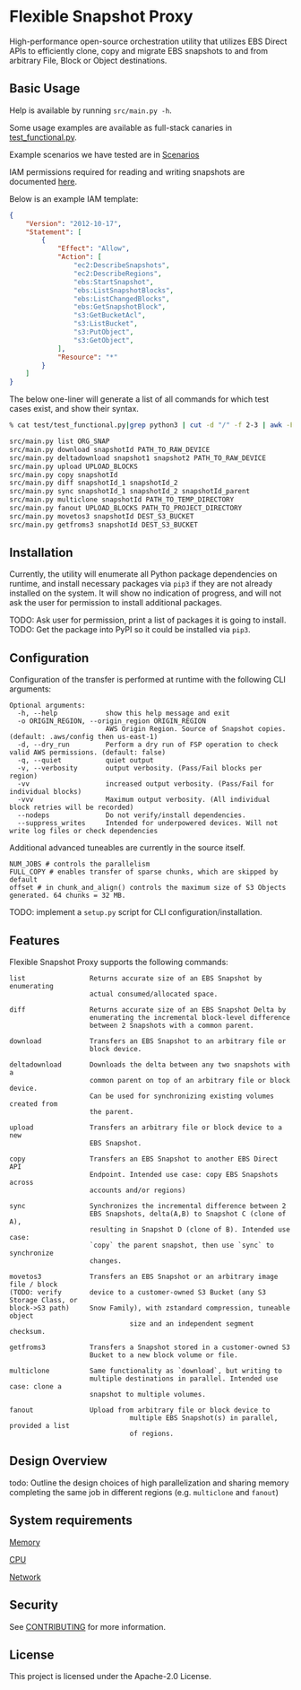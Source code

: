 # Flexible Snapshot Proxy

High-performance open-source orchestration utility that utilizes EBS Direct APIs to efficiently clone, copy and migrate EBS snapshots to and from arbitrary File, Block or Object destinations.

## Basic Usage

Help is available by running `src/main.py -h`.

Some usage examples are available as full-stack canaries in [test_functional.py](src/test_functional.py).

Example scenarios we have tested are in [Scenarios](Scenarios.md)

IAM permissions required for reading and writing snapshots are documented [here](https://docs.aws.amazon.com/AWSEC2/latest/UserGuide/ebsapi-permissions.html).

Below  is an example IAM template:
```json
{
    "Version": "2012-10-17",
    "Statement": [
        {
            "Effect": "Allow",
            "Action": [
                "ec2:DescribeSnapshots",
                "ec2:DescribeRegions",
                "ebs:StartSnapshot",
                "ebs:ListSnapshotBlocks",
                "ebs:ListChangedBlocks",
                "ebs:GetSnapshotBlock",
                "s3:GetBucketAcl",
                "s3:ListBucket",
                "s3:PutObject",
                "s3:GetObject",
            ],
            "Resource": "*"
        }
    ]
}
```

The below one-liner will generate a list of all commands for which test cases exist, and show their syntax.

```bash
% cat test/test_functional.py|grep python3 | cut -d "/" -f 2-3 | awk -F"[{']" '{print $1 $3 " " $6 " " $9}'

src/main.py list ORG_SNAP  
src/main.py download snapshotId PATH_TO_RAW_DEVICE 
src/main.py deltadownload snapshot1 snapshot2 PATH_TO_RAW_DEVICE 
src/main.py upload UPLOAD_BLOCKS  
src/main.py copy snapshotId  
src/main.py diff snapshotId_1 snapshotId_2 
src/main.py sync snapshotId_1 snapshotId_2 snapshotId_parent 
src/main.py multiclone snapshotId PATH_TO_TEMP_DIRECTORY 
src/main.py fanout UPLOAD_BLOCKS PATH_TO_PROJECT_DIRECTORY 
src/main.py movetos3 snapshotId DEST_S3_BUCKET 
src/main.py getfroms3 snapshotId DEST_S3_BUCKET 
```

## Installation

Currently, the utility will enumerate all Python package dependencies on runtime, and install necessary packages via `pip3` if they are not already installed on the system. It will show no indication of progress, and will not ask the user for permission to install additional packages.

TODO: Ask user for permission, print a list of packages it is going to install.
TODO: Get the package into PyPI so it could be installed via `pip3`.

## Configuration

Configuration of the transfer is performed at runtime with the following CLI arguments:

```
Optional arguments:
  -h, --help            show this help message and exit
  -o ORIGIN_REGION, --origin_region ORIGIN_REGION
                        AWS Origin Region. Source of Snapshot copies. (default: .aws/config then us-east-1)
  -d, --dry_run         Perform a dry run of FSP operation to check valid AWS permissions. (default: false)
  -q, --quiet           quiet output
  -v, --verbosity       output verbosity. (Pass/Fail blocks per region)
  -vv                   increased output verbosity. (Pass/Fail for individual blocks)
  -vvv                  Maximum output verbosity. (All individual block retries will be recorded)
  --nodeps              Do not verify/install dependencies.
  --suppress_writes     Intended for underpowered devices. Will not write log files or check dependencies
```
Additional advanced tuneables are currently in the source itself.

```python3
NUM_JOBS # controls the parallelism
FULL_COPY # enables transfer of sparse chunks, which are skipped by default
offset # in chunk_and_align() controls the maximum size of S3 Objects generated. 64 chunks = 32 MB.
```

TODO: implement a `setup.py` script for CLI configuration/installation.

## Features

Flexible Snapshot Proxy supports the following commands:
```
list                Returns accurate size of an EBS Snapshot by enumerating
                    actual consumed/allocated space. 

diff                Returns accurate size of an EBS Snapshot Delta by
                    enumerating the incremental block-level difference 
                    between 2 Snapshots with a common parent.

download            Transfers an EBS Snapshot to an arbitrary file or
                    block device.

deltadownload       Downloads the delta between any two snapshots with a
                    common parent on top of an arbitrary file or block device.
                    Can be used for synchronizing existing volumes created from
                    the parent.

upload              Transfers an arbitrary file or block device to a new
                    EBS Snapshot.

copy                Transfers an EBS Snapshot to another EBS Direct API
                    Endpoint. Intended use case: copy EBS Snapshots across
                    accounts and/or regions)

sync                Synchronizes the incremental difference between 2
                    EBS Snapshots, delta(A,B) to Snapshot C (clone of A),
                    resulting in Snapshot D (clone of B). Intended use case:
                    `copy` the parent snapshot, then use `sync` to synchronize
                    changes.

movetos3            Transfers an EBS Snapshot or an arbitrary image file / block 
(TODO: verify       device to a customer-owned S3 Bucket (any S3 Storage Class, or 
block->S3 path)     Snow Family), with zstandard compression, tuneable object 
					          size and an independent segment checksum.

getfroms3           Transfers a Snapshot stored in a customer-owned S3
                    Bucket to a new block volume or file.

multiclone          Same functionality as `download`, but writing to
                    multiple destinations in parallel. Intended use case: clone a
                    snapshot to multiple volumes.

fanout              Upload from arbitrary file or block device to 
					          multiple EBS Snapshot(s) in parallel, provided a list 
					          of regions. 
```
## Design Overview

todo: Outline the design choices of high parallelization and sharing memory completing the same job in different regions (e.g. `multiclone` and `fanout`)

## System requirements

[Memory](Memory.md)

[CPU](Cpu.md)

[Network](src/fsp.py#L8)

## Security

See [CONTRIBUTING](CONTRIBUTING.md#security-issue-notifications) for more information.

## License

This project is licensed under the Apache-2.0 License.
